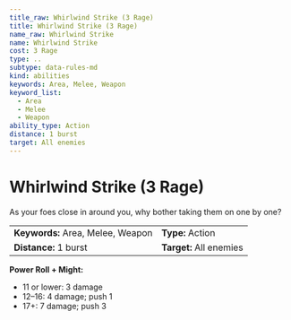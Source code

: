 ```yaml
---
title_raw: Whirlwind Strike (3 Rage)
title: Whirlwind Strike (3 Rage)
name_raw: Whirlwind Strike
name: Whirlwind Strike
cost: 3 Rage
type: ..
subtype: data-rules-md
kind: abilities
keywords: Area, Melee, Weapon
keyword_list:
  - Area
  - Melee
  - Weapon
ability_type: Action
distance: 1 burst
target: All enemies
---
```


# Whirlwind Strike (3 Rage)

As your foes close in around you, why bother taking them on one by one?

|                                   |                         |
| :-------------------------------- | :---------------------- |
| **Keywords:** Area, Melee, Weapon | **Type:** Action        |
| **Distance:** 1 burst             | **Target:** All enemies |

**Power Roll + Might:**

- 11 or lower: 3 damage
- 12–16: 4 damage; push 1
- 17+: 7 damage; push 3
